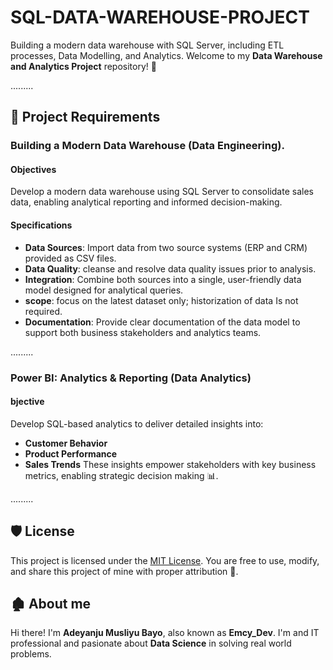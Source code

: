 # SQL-DATA-WAREHOUSE-PROJECT
Building a modern data warehouse with SQL Server, including ETL processes, Data Modelling, and Analytics.
Welcome to my **Data Warehouse and Analytics Project** repository! 🎉

.........
## 📌 Project Requirements

### Building a Modern Data Warehouse (Data Engineering).

#### Objectives
Develop a modern data warehouse using SQL Server to consolidate sales data, enabling analytical reporting and informed decision-making.

#### Specifications
-  **Data Sources**: Import data from two source systems (ERP and CRM) provided as CSV files.
-  **Data Quality**: cleanse and resolve data quality issues prior to analysis.
-  **Integration**: Combine both sources into a single, user-friendly data model designed for analytical queries.
-  **scope**: focus on the latest dataset only; historization of data Is not required.
-  **Documentation**: Provide clear documentation of the data model to support both business stakeholders and analytics teams.

.........
###  Power BI: Analytics & Reporting (Data Analytics)
####  bjective
Develop SQL-based analytics to deliver detailed insights into: 
- **Customer Behavior**
-  **Product Performance**
-	**Sales Trends**
These insights empower stakeholders with key business metrics, enabling strategic decision making 📊.

.........
## 🛡️ License
This project is licensed under the [MIT License](LICENSE). You are free to use, modify, and share this project of mine with proper attribution 🥂.

## 🏚️ About me
Hi there! I'm **Adeyanju Musliyu Bayo**, also known as **Emcy_Dev**. I'm and IT professional and pasionate about **Data Science** in solving real world problems.
